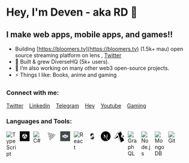 # Hey, I'm Deven - aka RD 👋 

## I make web apps, mobile apps, and games!!

- Building [https://bloomers.tv](https://bloomers.tv) (1.5k+ mau) open source streaming platform on lens , [Twitter](https://x.com/bloomerstv) 
- 🔭 Built & grew DiverseHQ (5k+ users).
- 👯 I’m also working on many other web3 open-source projects. 
- ⚡ Things I like: Books, anime and gaming


### Connect with me:

[Twitter](https://twitter.com/devenrathodrd) &nbsp;&nbsp;
[Linkedin](https://www.linkedin.com/in/deven-rathod-475b39205/)  &nbsp;&nbsp;
[Telegram](https://t.me/devenrathodrd)  &nbsp;&nbsp;
[Hey](https://hey.xyz/u/rathod)  &nbsp;&nbsp;
[Youtube](https://www.youtube.com/channel/UCWpwlcadgurpj8lRlBE_C8w)  &nbsp;&nbsp;
[Gaming](https://www.youtube.com/channel/UCc32z6P80meLcf-unXJOlog)


### Languages and Tools:

<img align="left" alt="TypeScript" width="26px" src="https://cdn.jsdelivr.net/gh/devicons/devicon/icons/typescript/typescript-original.svg" style="padding-right:10px;" />
<img align="left" alt="Unity" width="26px" src="./unity-icon.jpg" style="padding-right:10px;background-color:white;" />
<img align="left" alt="C#" width="26px" src="https://cdn.jsdelivr.net/gh/devicons/devicon/icons/csharp/csharp-original.svg" style="padding-right:10px;" />
<img align="left" alt="ThreeJs" width="26px" src="./threejs-icon.png" style="padding-right:10px;" />
<img align="left" alit="Lens"  width="26px" src="https://github.com/lens-protocol/brand-kit/blob/main/01%20Logo/PNG/%402x/Icon-Green_%402x.png" style="padding-right:10px;" />
<img align="left" alt="React" width="26px" src="https://cdn.jsdelivr.net/gh/devicons/devicon/icons/react/react-original.svg" style="padding-right:10px;" />
<img align="left" alt="Solidty" width="26px" src="./solidity-icon.png" style="padding-right:10px;" />
<img align="left" alt="NextJs" width="26px" src="./nextjs-icon.png" style="padding-right:10px;" />
<img align="left" alt="Expo" width="26px" src="./expo-icon.png" style="padding-right:10px;" />
<img align="left" alt="GraphQL" width="26px" src="https://cdn.jsdelivr.net/gh/devicons/devicon/icons/graphql/graphql-plain.svg" style="padding-right:10px;" />
<img align="left" alt="Node.js" width="26px" src="https://cdn.jsdelivr.net/gh/devicons/devicon/icons/nodejs/nodejs-original.svg" style="padding-right:10px;" />
<img align="left" alt="MongoDB" width="26px" src="https://cdn.jsdelivr.net/gh/devicons/devicon/icons/mongodb/mongodb-original.svg" style="padding-right:10px;" />
<img align="left" alt="Git" width="26px" src="https://cdn.jsdelivr.net/gh/devicons/devicon/icons/git/git-original.svg" style="padding-right:10px;" />

<br />
<br />

